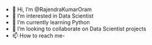 - 👋 Hi, I’m @RajendraKumarOram
- 👀 I’m interested in Data Scientist
- 🌱 I’m currently learning Python
- 💞️ I’m looking to collaborate on Data Scientist projects
- 📫 How to reach me-

<!---
RajendraKumarOram/RajendraKumarOram is a ✨ special ✨ repository because its `README.md` (this file) appears on your GitHub profile.
You can click the Preview link to take a look at your changes.
--->

